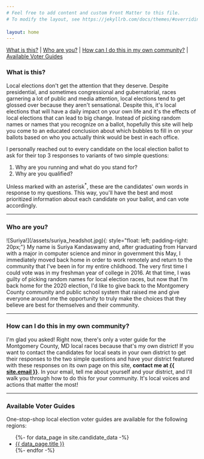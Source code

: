 ```yaml
---
# Feel free to add content and custom Front Matter to this file.
# To modify the layout, see https://jekyllrb.com/docs/themes/#overriding-theme-defaults

layout: home
---
```

[What is this?](#what-is-this) | [Who are you?](#who-are-you) | [How can I do this in my own community?](#my-own-community) | [Available Voter Guides](#voter-guides)

<a name="what-is-this"></a>
<h3>What is this?</h3>
<p>Local elections don't get the attention that they deserve. Despite presidential, and sometimes congressional and gubernatorial, races garnering a lot of public and media attention, local elections tend to get glossed over because they aren't sensational. Despite this, it's local elections that will have a daily impact on your own life and it's the effects of local elections that can lead to big change. Instead of picking random names or names that you recognize on a ballot, hopefully this site will help you come to an educated conclusion about which bubbles to fill in on your ballots based on who you actually think would be best in each office.</p>
<p>I personally reached out to every candidate on the local election ballot to ask for their top 3 responses to variants of two simple questions:</p>
<ol>
    <li>Why are you running and what do you stand for?</li>
    <li>Why are you qualified?</li>
</ol>
<p>Unless marked with an asterisk<sup>*</sup>, these are the candidates' own words in response to my questions. This way, you'll have the best and most prioritized information about each candidate on your ballot, and can vote accordingly.</p>

***

<a name="who-are-you"></a>
<h3>Who are you?</h3>
![Suriya!](/assets/suriya_headshot.jpg){: style="float: left; padding-right: 20px;"}
My name is Suriya Kandaswamy and, after graduating from Harvard with a major in computer science and minor in government this May, I immediately moved back home in order to work remotely and return to the community that I've been in for my entire childhood. The very first time I could vote was in my freshman year of college in 2016. At that time, I was guilty of picking random names for local election races, but now that I'm back home for the 2020 election, I'd like to give back to the Montgomery County community and public school system that raised me and give everyone around me the opportunity to truly make the choices that they believe are best for themselves and their community.
<br clear="left" />

***

<a name="my-own-community"></a>
<h3>How can I do this in my own community?</h3>
I'm glad you asked! Right now, there's only a voter guide for the Montgomery County, MD local races because that's my own district! If you want to contact the candidates for local seats in your own district to get their responses to the two simple questions and have your district featured with these responses on its own page on this site, <strong>contact me at <a href="mailto:{{ site.email }}">{{ site.email }}</a></strong>. In your email, tell me about yourself and your district, and I'll walk you through how to do this for your community. It's local voices and actions that matter the most!

***

<a name="voter-guides"></a>
<h3>Available Voter Guides</h3>
One-stop-shop local election voter guides are available for the following regions:
<ul>
    {%- for data_page in site.candidate_data -%}
        <li><a href="{{ data_page.url | relative_url }}">{{ data_page.title }}</a></li>
    {%- endfor -%}
</ul>